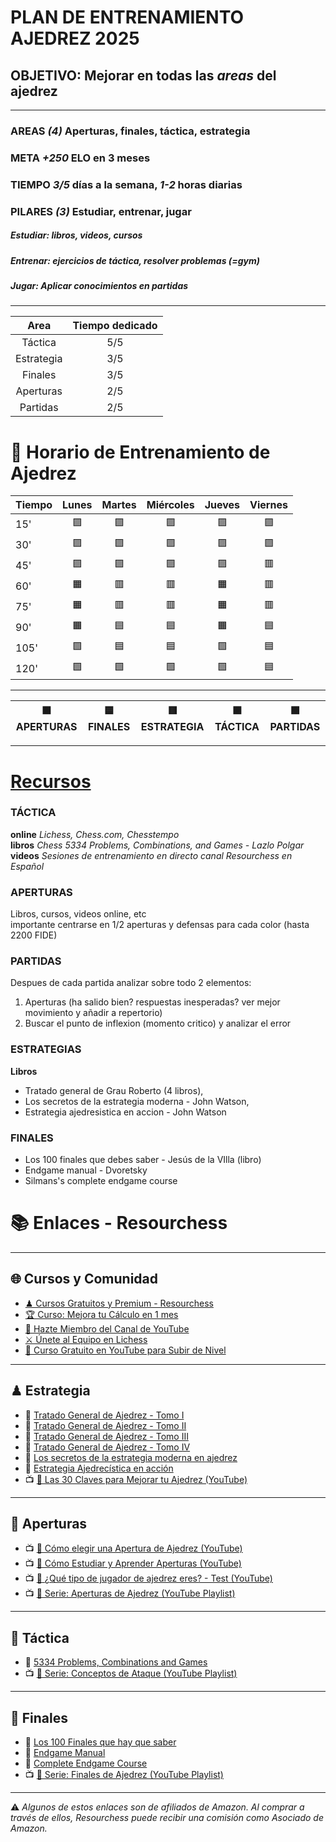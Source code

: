 # **PLAN DE ENTRENAMIENTO** AJEDREZ 2025

## **OBJETIVO**: Mejorar en todas las _areas_ del ajedrez

---

### **AREAS** _(4)_ Aperturas, finales, táctica, estrategia

### **META** _+250_ ELO en 3 meses

### **TIEMPO** _3/5_ días a la semana, _1-2_ horas diarias

### **PILARES** _(3)_ Estudiar, entrenar, jugar

##### Estudiar: libros, videos, cursos

##### Entrenar: ejercicios de táctica, resolver problemas (=gym)

##### Jugar: Aplicar conocimientos en partidas

---

|    Area    | Tiempo dedicado |
| :--------: | :-------------: |
|  Táctica   |       5/5       |
| Estrategia |       3/5       |
|  Finales   |       3/5       |
| Aperturas  |       2/5       |
|  Partidas  |       2/5       |

# 🧠 Horario de Entrenamiento de Ajedrez

| Tiempo | Lunes | Martes | Miércoles | Jueves | Viernes |
| ------ | :---: | :----: | :-------: | :----: | :-----: |
| 15'    |  🟪   |   🟪   |    🟪     |   🟪   |   🟪    |
| 30'    |  🟪   |   🟪   |    🟪     |   🟪   |   🟪    |
| 45'    |  🟪   |   🟪   |    🟪     |   🟪   |   🟥    |
| 60'    |  🟧   |   🟥   |    🟥     |   🟧   |   🟥    |
| 75'    |  🟧   |   🟥   |    🟥     |   🟧   |   🟥    |
| 90'    |  🟧   |   🟦   |    🟦     |   🟧   |   🟦    |
| 105'   |  🟩   |   🟦   |    🟦     |   🟩   |   🟦    |
| 120'   |  🟩   |   🟩   |    🟩     |   🟩   |   🟦    |

---

| 🟧 APERTURAS | 🟦 FINALES | 🟥 ESTRATEGIA | 🟪 TÁCTICA | 🟩 PARTIDAS |
| ------------ | ---------- | ------------- | ---------- | ----------- |

---

# <u>Recursos</U>

### **TÁCTICA**

**online** _Lichess, Chess.com, Chesstempo_ <br>
**libros** _Chess 5334 Problems, Combinations, and Games - Lazlo Polgar_ <br>
**videos** _Sesiones de entrenamiento en directo canal Resourchess en Español_<br>

### **APERTURAS**

Libros, cursos, videos online, etc <br>
importante centrarse en 1/2 aperturas y defensas para cada color (hasta 2200 FIDE)

### **PARTIDAS**

Despues de cada partida analizar sobre todo 2 elementos:<br>

1.  Aperturas (ha salido bien? respuestas inesperadas? ver mejor movimiento y añadir a repertorio) <br>
2.  Buscar el punto de inflexion (momento critico) y analizar el error

### **ESTRATEGIAS**

**Libros**

- Tratado general de Grau Roberto (4 libros),
- Los secretos de la estrategia moderna - John Watson,
- Estrategia ajedresistica en accion - John Watson

### **FINALES**

- Los 100 finales que debes saber - Jesús de la VIlla (libro)
- Endgame manual - Dvoretsky
- Silmans's complete endgame course

# 📚 Enlaces - Resourchess

---

## 🌐 Cursos y Comunidad

- [♟ Cursos Gratuitos y Premium - Resourchess](https://resourchess.com)
- [🏆 Curso: Mejora tu Cálculo en 1 mes](https://resourchess.com/courses/reto-mejora-tu-calculo-en-1-mes/)
- [🎥 Hazte Miembro del Canal de YouTube](https://www.youtube.com/channel/UCBFTh5HTPu2Kl1S3yu6bg0Q/join)
- [⚔ Únete al Equipo en Lichess](https://lichess.org/team/resourchess-team)
- [🥇 Curso Gratuito en YouTube para Subir de Nivel](https://www.youtube.com/playlist?list=PLt_1DJG6gfA9rk195ScYNPkOs1upILbEr)

---

## ♟ Estrategia

- 📘 [Tratado General de Ajedrez - Tomo I](https://amzn.to/3Qcrf7L)
- 📘 [Tratado General de Ajedrez - Tomo II](https://amzn.to/3KMuSzY)
- 📘 [Tratado General de Ajedrez - Tomo III](https://amzn.to/3KKC93r)
- 📘 [Tratado General de Ajedrez - Tomo IV](https://amzn.to/3RkfoFN)
- 📘 [Los secretos de la estrategia moderna en ajedrez](https://amzn.to/3RkKzRA)
- 📘 [Estrategia Ajedrecística en acción](https://amzn.to/3qc1SZ3)
- 📺 [🎥 Las 30 Claves para Mejorar tu Ajedrez (YouTube)](https://www.youtube.com/watch?v=2UeYpl46ggc&list=PLt_1DJG6gfA9rk195ScYNPkOs1upILbEr)

---

## 🚪 Aperturas

- 📺 [🎥 Cómo elegir una Apertura de Ajedrez (YouTube)](https://www.youtube.com/watch?v=w16Z-6T6KuI&list=PLt_1DJG6gfA9rk195ScYNPkOs1upILbEr)
- 📺 [🎥 Cómo Estudiar y Aprender Aperturas (YouTube)](https://www.youtube.com/watch?v=addv8mIc0xY&list=PLt_1DJG6gfA9rk195ScYNPkOs1upILbEr)
- 📺 [🎥 ¿Qué tipo de jugador de ajedrez eres? - Test (YouTube)](https://www.youtube.com/watch?v=sAoDfTctOPc&list=PLt_1DJG6gfA9rk195ScYNPkOs1upILbEr)
- 📺 [🎥 Serie: Aperturas de Ajedrez (YouTube Playlist)](https://youtube.com/playlist?list=PLt_1DJG6gfA_wqa9kBcBLtjqk88ZciefK)

---

## 🎯 Táctica

- 📕 [5334 Problems, Combinations and Games](https://amzn.to/3qar9CT)
- 📺 [🎥 Serie: Conceptos de Ataque (YouTube Playlist)](https://youtube.com/playlist?list=PLt_1DJG6gfA_rNqtVLTSgwvsDYPpcf7Rr)

---

## 👑 Finales

- 📕 [Los 100 Finales que hay que saber](https://amzn.to/3wWTLDB)
- 📕 [Endgame Manual](https://amzn.to/3AWlZj4)
- 📕 [Complete Endgame Course](https://amzn.to/3RkUvKT)
- 📺 [🎥 Serie: Finales de Ajedrez (YouTube Playlist)](https://youtube.com/playlist?list=PLt_1DJG6gfA95rEtATuN6wQQ2nGFPn8G8)

---

⚠️ _Algunos de estos enlaces son de afiliados de Amazon. Al comprar a través de ellos, Resourchess puede recibir una comisión como Asociado de Amazon._
